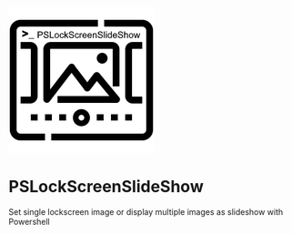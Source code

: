 ![PSLockScreenSlideShow](/Images/PSLockScreenSlideShow.Logo.png?raw=true "PSLockScreenSlideShow")
# PSLockScreenSlideShow
Set single lockscreen image or display multiple images as slideshow with Powershell
